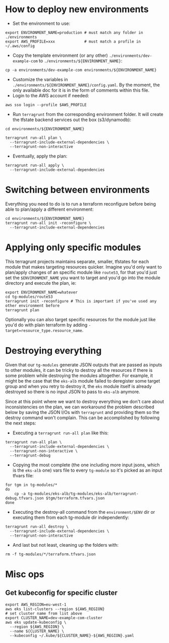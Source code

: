 # How to deploy new environments

* Set the environment to use:
```
export ENVIRONMENT_NAME=production # must match any folder in ./environments
export AWS_PROFILE=xxx             # must match a profile in ~/.aws/config
```
* Copy the template environment (or any other) `./environments/dev-example-com` to `./environments/${ENVIRONMENT_NAME}`:
```
cp -a environments/dev-example-com environments/${ENVIRONMENT_NAME}
```
* Customize the variables in `./environments/${ENVIRONMENT_NAME}/config.yaml`. By the moment, the only available doc for it is in the form of comments within this file.
* Login to the AWS account if needed:
```
aws sso login --profile $AWS_PROFILE
```
* Run `terragrunt` from the corresponding environment folder. It will create the tfstate backend services out the box (s3/dynamodb):
```
cd environments/${ENVIRONMENT_NAME}

terragrunt run-all plan \
  --terragrunt-include-external-dependencies \
  --terragrunt-non-interactive
```
* Eventually, apply the plan:
```
terragrunt run-all apply \
  --terragrunt-include-external-dependencies
```

# Switching between environments

Everything you need to do is to run a terraform reconfigure before being able to plan/apply a different environment:
```
cd environments/${ENVIRONMENT_NAME}
terragrunt run-all init -reconfigure \
  --terragrunt-include-external-dependencies
```

# Applying only specific modules

This terragrunt projects maintains separate, smaller, tfstates for each module that makes targeting resources quicker. Imagine you'd only want to plan/apply changes of an specific module like `route53`, for that you'd just set the `$ENVIRONMENT_NAME` you want to target and you'd go into the module directory and execute the plan, ie:

```
export ENVIRONMENT_NAME=whatever
cd tg-modules/route53
terragrunt init -reconfigure # This is important if you've used any other environment before
terragrunt plan
```

Optionally you can also target specific resources for the module just like you'd do with plain terraform by adding `-target=resource_type.resource_name`.

# Destroying everything

Given that our `tg-modules` generate JSON outputs that are passed as inputs to other modules, it can be tricky to destroy all the resources if there is some problem while destroying the modules altogether. For example, it might be the case that the `eks-alb` module failed to deregister some target group and when you retry to destroy it, the `eks` module itself is already destroyed so there is no input JSON to pass to `eks-alb` anymore.

Since at this point where we want to destroy everything we don't care about inconsistencies on the plan, we can workaround the problem described below by saving the JSON I/Os with `terragrunt` and providing them so the destroy command won't complain. This can be accomplished by following the next steps:

* Executing a `terragrunt run-all plan` like this:
```
terragrunt run-all plan \
  --terragrunt-include-external-dependencies \
  --terragrunt-non-interactive \
  --terragrunt-debug
```
* Copying the most complete (the one including more input jsons, which is the `eks-alb` one) vars file to every `tg-module` so it's picked as an input tfvars file:
```
for tgm in tg-modules/*
do
    cp -a tg-modules/eks-alb/tg-modules/eks-alb/terragrunt-debug.tfvars.json $tgm/terraform.tfvars.json
done
```
* Executing the destroy-all command from the `environment/$ENV` dir or executing them from each tg-module dir independently:
```
terragrunt run-all destroy \
  --terragrunt-include-external-dependencies \
  --terragrunt-non-interactive
```
* And last but not least, cleaning up the folders with: 
```
rm -f tg-modules/*/terraform.tfvars.json
```

# Misc ops

## Get kubeconfig for specific cluster

```
export AWS_REGION=eu-west-1
aws eks list-clusters --region ${AWS_REGION}
# set cluster name from list above
export CLUSTER_NAME=dev-example-com-cluster
aws eks update-kubeconfig \
  --region ${AWS_REGION} \
  --name ${CLUSTER_NAME} \
  --kubeconfig ~/.kube/${CLUSTER_NAME}-${AWS_REGION}.yaml
```
